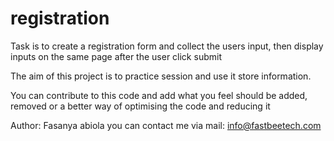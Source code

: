 # registration
 Task is to create a registration form and collect the users input, then display inputs on the same page after the user click submit

 The aim of this project is to practice session and use it store information.

 You can contribute to this code and add what you feel should be added, removed or a better way of
 optimising the code and reducing it

 Author: Fasanya abiola
 you can contact me via mail: info@fastbeetech.com
